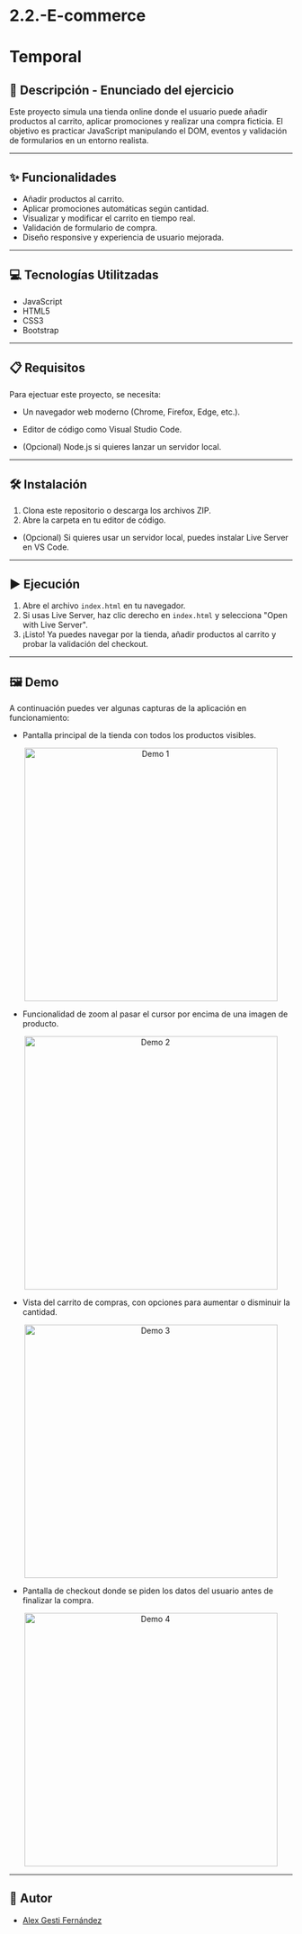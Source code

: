 # 2.2.-E-commerce

# Temporal

## 📄 Descripción - Enunciado del ejercicio

Este proyecto simula una tienda online donde el usuario puede añadir productos al carrito, aplicar promociones y realizar una compra ficticia. El objetivo es practicar JavaScript manipulando el DOM, eventos y validación de formularios en un entorno realista.

---

## ✨ Funcionalidades

- Añadir productos al carrito.
- Aplicar promociones automáticas según cantidad.
- Visualizar y modificar el carrito en tiempo real.
- Validación de formulario de compra.
- Diseño responsive y experiencia de usuario mejorada.

---

## 💻 Tecnologías Utilitzadas

- JavaScript
- HTML5
- CSS3
- Bootstrap

---

## 📋 Requisitos

Para ejectuar este proyecto, se necesita:

- Un navegador web moderno (Chrome, Firefox, Edge, etc.).
- Editor de código como Visual Studio Code.

- (Opcional) Node.js si quieres lanzar un servidor local.

---

## 🛠️ Instalación

1. Clona este repositorio o descarga los archivos ZIP.
2. Abre la carpeta en tu editor de código.

- (Opcional) Si quieres usar un servidor local, puedes instalar Live Server en VS Code.

---

## ▶️ Ejecución

1. Abre el archivo `index.html` en tu navegador.
2. Si usas Live Server, haz clic derecho en `index.html` y selecciona "Open with Live Server".
3. ¡Listo! Ya puedes navegar por la tienda, añadir productos al carrito y probar la validación del checkout.

---

## 🖼️ Demo

A continuación puedes ver algunas capturas de la aplicación en funcionamiento:

- Pantalla principal de la tienda con todos los productos visibles.

<p align="center">
  <img src="./images/readme/example_1.png" alt="Demo 1" width="450"/>
</p>

- Funcionalidad de zoom al pasar el cursor por encima de una imagen de producto.

<p align="center">
   <img src="./images/readme/example_zoom.png" alt="Demo 2" width="450"/>
</p>

- Vista del carrito de compras, con opciones para aumentar o disminuir la cantidad.

<p align="center">
   <img src="./images/readme/example_card.png" alt="Demo 3" width="450"/>
</p>

- Pantalla de checkout donde se piden los datos del usuario antes de finalizar la compra.

<p align="center">
   <img src="./images/readme/example_checkout.png" alt="Demo 4" width="450"/>
</p>

---

## 👤 Autor

- [Alex Gesti Fernández](https://github.com/alexgesti)

